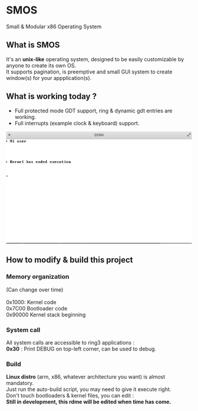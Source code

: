 # SMOS
Small &amp; Modular x86 Operating System
## What is SMOS
It's an **unix-like** operating system, designed to be easily customizable by anyone to create its own OS.</br>
It supports pagination, is preemptive and small GUI system to create window(s) for your appplication(s).</br>
## What is working today ?
- Full protected mode GDT support, ring & dynamic gdt entries are working.
- Full interrupts (example clock & keyboard) support.

![image](actualState.png)

## How to modify & build this project
### Memory organization
(Can change over time)</br></br>
0x1000: Kernel code</br>
0x7C00 Bootloader code</br>
0x90000 Kernel stack beginning</br>
### System call
All system calls are accessible to ring3 applications :</br>
**0x30** : Print DEBUG on top-left corner, can be used to debug.


### Build
**Linux distro** (arm, x86, whatever architecture you want) is almost mandatory.</br>
Just run the auto-build script, you may need to give it execute right.</br>
Don't touch bootloaders & kernel files, you can edit :</br>
**Still in development, this rdme will be edited when time has come.**
